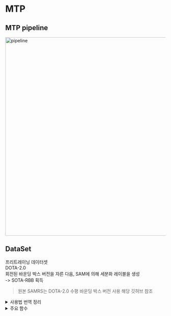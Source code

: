 # MTP
## MTP pipeline
<img width="622" alt="pipeline" src="https://github.com/sibas-lab/study/assets/100738731/5a590aba-fdda-417c-bee7-e9af554b0479">

## DataSet
프리트레이닝 데이터셋    
DOTA-2.0   
회전된 바운딩 박스 버전을 자른 다음, SAM에 의해 세분화 레이블을 생성   
-> SOTA-RBB 획득
> 원본 SAMRS는 DOTA-2.0 수평 바운딩 박스 버전 사용
> 해당 깃허브 참조

<details>
<summary>사용법 번역 정리</summary>
<div markdown="1">
  
## 사용법
## 환경
#### 다양한 RS 작업에 대한 멀티 태스크 프리트레이닝 및 미세 조정을 지원하기 위해 새 버전의 OpenMMLab 시리즈를 채택
| Package | Version | Package | Version | Package | Version |Package | Version |
| ----- | :-----: | ----- | :-----: | ----- | :-----: | ----- | :-----: |
| Python | 3.8.17 | timm | 0.9.5 | MMEngine | 0.8.4 | MMDetection | 3.1.0 |
| Pytorch | 1.10.0 | OpenCV | 4.8.0 | MMPretrain | 1.2.0| MMRotate | 1.0.0rc1
| Torchvision | 0.10.0 | MMCV | 2.0.0 | MMSegmentation |1.0.0 | Open-CD | 1.1.0 |
#### MMRotate 0.3.4에 대한 환경 구성
| Package | Version | Package | Version | Package | Version |
| ----- | :-----: | ----- | :-----: | ----- | :-----: |
| Python | 3.8.0 | timm | 0.9.2 | MMEngine | 0.10.3 | 
| Pytorch | 1.10.0 | OpenCV | 4.7.0 | MMDetection | 2.28.2 |
| Torchvision | 0.10.0 | MMCV-full | 1.6.1 | MMRotate | 0.3.4 |

FAIR1M-2.0 및 DOTA-V1.0의 다중 스케일 예측에 사용
## 사전 학습 데이터 세트 준비

1. SAMRS 데이터 세트에서 SOTA-RBB와 SIOR 및 FAST 세트를 다운로드
2. SAMRS 데이터 세트의 *.pkl을 COCO *.json로 변환
   
    ```
    python scripts/convert_pkl_json.py
    ```
    
## 멀티태스킹 사전 학습 수행
SLURM으로 MTP를 수행합니다. 다음은 ViT-L + RVSA 사전 학습의 예

```
srun -J mtp -p gpu --gres=dcu:4 --ntasks=32 --ntasks-per-node=4 --cpus-per-task=8 --kill-on-bad-exit=1 \
python main_pretrain.py \
    --backbone 'vit_l_rvsa' --tasks 'ss' 'is' 'rd' \
    --datasets 'sota' 'sior' 'fast' \
    --batch_size 3 --batch_size_val 3 --workers 8 \
    --save_path [folder path of saved model] \
    --distributed 'True' --end_iter 80000 \
    --image_size 448 --init_backbone 'mae' --port '16003' --batch_mode 'avg' --background 'True' --use_ckpt 'True' --interval 5000
```

훈련은 설정하여 복구 가능 --ft--resume

```
--ft 'True' --resume [path of saved multi-task pretrained model]
```

## 데이터 세트 미세 조정 준비

**Xview**: 다음 기능이 포함

* geojson을 yolo 형식의 레이블로 변환
* 학습 세트와 테스트 세트 나누기
* 클립 이미지 및 yolo 형식 레이블
* yolo 형식 레이블을 COCO 형식으로 변환 *.json
  
**DIOR**: MMDetection에 공급하기 위해 *.xml를 COCO *.json 형식으로 변환

```
python scripts/dior_h_2_coco.py
```

**FAIR1M**: DOTA 형식의 *.txt를 제출에 필요한 *.xml로 변환

```
python scripts/dota_submit_txt_to_fair1m_xml.py --txt_dir [path of *.txt]
```

**SpaceNetv1**: geojson에서 분할 마스크 추출

```
python scripts/process_spacenet.py
```


## 다양한 RS 작업에 대한 미세 조정

**회전 감지를 제외하고 SLURM에서 미세 조정을 수행**

### 씬 분류 (MMPretrain 사용)   
MAE + MTP 사전 훈련된 ViT-L + RVSA를 사용한 EuroSAT 교육 및 검증

```
srun -J mmpretrn -p gpu --gres=dcu:4 --ntasks=8 --ntasks-per-node=4 --cpus-per-task=8 --kill-on-bad-exit=1 \
python -u tools/train.py configs/mtp/vit-rvsa-l-224-mae-mtp_eurosat.py \
--work-dir=/diwang/work_dir/multitask_pretrain/finetune/classification/eurosat/vit-rvsa-l-224-mae-mtp_eurosat \
--launcher="slurm" --cfg-options 'find_unused_parameters'=True
```

### 수평 물체 감지(MMDetection 사용)   
MAE + MTP 사전 훈련된 ViT-L + RVSA의 백본 네트워크와 함께 Faster-RCNN을 사용한 DIOR 교육

```
srun -J mmdet -p gpu --gres=dcu:4 --ntasks=4 --ntasks-per-node=4 --cpus-per-task=8 --kill-on-bad-exit=1 \
python -u tools/train.py configs/mtp/dior/faster_rcnn_rvsa_l_800_mae_mtp_dior.py \
--work-dir=/diwang/work_dir/multitask_pretrain/finetune/Horizontal_Detection/dior/faster_rcnn_rvsa_l_800_mae_mtp_dior \
--launcher="slurm" 
```

이 후 dection 결과를 테스트하고 생성

```
srun -J mmdet -p gpu --gres=dcu:4 --ntasks=4 --ntasks-per-node=4 --cpus-per-task=8 --kill-on-bad-exit=1 \
python -u tools/test.py configs/mtp/dior/faster_rcnn_rvsa_l_800_mae_mtp_dior.py \
/diwang/work_dir/multitask_pretrain/finetune/Horizontal_Detection/dior/faster_rcnn_rvsa_l_800_mae_mtp_dior/epoch_12.pth \
--work-dir=/diwang/work_dir/multitask_pretrain/finetune/Horizontal_Detection/dior/faster_rcnn_rvsa_l_800_mae_mtp_dior/predict \
--show-dir=/diwang/work_dir/multitask_pretrain/finetune/Horizontal_Detection/dior/faster_rcnn_rvsa_l_800_mae_mtp_dior/predict/show \
--launcher="slurm" --cfg-options val_cfg=None val_dataloader=None val_evaluator=None
```

### 회전된 물체 감지(MMRotate 사용, SLURM 및 GPU 서버 모두에서 실행)

**1. SLURM에서 실행**   
**(MMRotate 1.0.0rc1 사용)** MAE + MTP 사전 훈련된 ViT-L + RVSA의 백본 네트워크와 함께 Oriented-RCNN을 사용한 DIOR-R 교육

```
srun -J mmrot -p gpu --gres=dcu:4 --ntasks=4 --ntasks-per-node=4 --cpus-per-task=8 --kill-on-bad-exit=1 \
python -u tools/train.py configs/mtp/diorr/oriented_rcnn_rvsa_l_800_mae_mtp_diorr.py \
--work-dir=/diwang22/work_dir/multitask_pretrain/finetune/Rotated_Detection/diorr/oriented_rcnn_rvsa_l_800_mae_mtp_diorr \
--launcher="slurm"
```

**(MMRotate 1.0.0rc1 사용)** DIOR-R에서 검출 맵 평가 및 시각화 테스트

```
srun -J mmrot -p gpu --gres=dcu:4 --ntasks=8 --ntasks-per-node=4 --cpus-per-task=8 --kill-on-bad-exit=1 \
python -u tools/test.py configs/mtp/oriented_rcnn_rvsa_l_800_mae_mtp_diorr.py \
/diwang22/work_dir/multitask_pretrain/finetune/Rotated_Detection/diorr/oriented_rcnn_rvsa_l_800_mae_mtp_diorr/epoch_12.pth \
--work-dir=/diwang22/work_dir/multitask_pretrain/finetune/Rotated_Detection/diorr/oriented_rcnn_rvsa_l_800_mae_mtp_diorr/predict \
--show-dir=/diwang22/work_dir/multitask_pretrain/finetune/Rotated_Detection/diorr/oriented_rcnn_rvsa_l_800_mae_mtp_diorr/predict/show \
--launcher="slurm" --cfg-options val_cfg=None val_dataloader=None val_evaluator=None
```

**(MMRotate 0.3.4 사용)** 데이터 세트가 온라인으로 평가되는 경우 결과를 제출하고 탐지 맵을 시각화하기 위해 FAIR1M-2.0에서 테스트하는 예

```
srun -J mmrot -p gpu --gres=dcu:4 --ntasks=16 --ntasks-per-node=4 --cpus-per-task=8 --kill-on-bad-exit=1 \
python -u tools/test.py configs/mtp/fair1m/oriented_rcnn_rvsa_l_800_mae_mtp_fair1m20.py \
/diwang22/work_dir/multitask_pretrain/finetune/Rotated_Detection/fair1mv2/oriented_rcnn_rvsa_l_800_mae_mtp_fair1m20/epoch_12.pth --format-only \
--show-dir=/diwang22/work_dir/multitask_pretrain/finetune/Rotated_Detection/fair1mv2/oriented_rcnn_rvsa_l_800_mae_mtp_fair1m20/predict/show \
--eval-options submission_dir=/diwang22/work_dir/multitask_pretrain/finetune/Rotated_Detection/fair1mv2/oriented_rcnn_rvsa_l_800_mae_mtp_fair1m20/predict/submit \
--launcher="slurm"
```

**2. GPU 서버에서 실행**    
**(MMRotate 1.0.0rc1 사용)** MAE + MTP 사전 훈련된 ViT-L + RVSA의 백본 네트워크와 함께 Oriented-RCNN을 사용하여 DOTA-2.0에 대한 교육

```
CUDA_VISIBLE_DEVICES=0,1,2,3 python -m torch.distributed.launch --nproc_per_node=4 --nnodes=1 --master_port=40002 --master_addr=1.2.3.4 \
tools/train.py configs/mtp/dotav2/oriented_rcnn_rvsa_l_1024_mae_mtp_dota20.py \
--work-dir=/data/diwang22/work_dir/multitask_pretrain/finetune/Rotated_Detection/dotav2/oriented_rcnn_rvsa_l_1024_mae_mtp_dota20
```

**(MMRotate 1.0.0rc1 사용)** 온라인 평가 결과를 제출하고 탐지 맵을 시각화하기 위한 DOTA-2.0에 대한 단일 스케일 테스트

```
CUDA_VISIBLE_DEVICES=0 python tools/test.py configs/mtp/dotav2/oriented_rcnn_rvsa_l_1024_mae_mtp_dota20.py \
/data/diwang22/work_dir/multitask_pretrain/finetune/Rotated_Detection/dotav2/oriented_rcnn_rvsa_l_1024_mae_mtp_dota20/epoch_40.pth \
--work-dir=/data/diwang22/work_dir/multitask_pretrain/finetune/Rotated_Detection/dotav2/oriented_rcnn_rvsa_l_1024_mae_mtp_dota20/test \
--show-dir=/data/diwang22/work_dir/multitask_pretrain/finetune/Rotated_Detection/dotav2/oriented_rcnn_rvsa_l_1024_mae_mtp_dota20/test/vis
```

**(MMRotate 0.3.4 사용)** 온라인 평가 결과를 제출하고 탐지 맵을 시각화하기 위한 DOTA-V1.0의 다중 스케일 테스트

```
CUDA_VISIBLE_DEVICES=0 python tools/test.py configs/mtp/dotav1/oriented_rcnn_rvsa_l_1024_mae_mtp_dota10.py \
/data/diwang22/work_dir/multitask_pretrain/finetune/Rotated_Detection/dotav1/oriented_rcnn_rvsa_l_1024_mae_mtp_dota10/epoch_12.pth --format-only \
--show-dir=/data/diwang22/work_dir/multitask_pretrain/finetune/Rotated_Detection/dotav1/oriented_rcnn_rvsa_l_1024_mae_mtp_dota10/predict/show \
--eval-options submission_dir=/data/diwang22/work_dir/multitask_pretrain/finetune/Rotated_Detection/dotav1/oriented_rcnn_rvsa_l_1024_mae_mtp_dota10/predict/submit
```

### 의미 체계 구분(MMSegmentation 사용)

MAE + MTP 사전 훈련된 ViT-L + RVSA의 백본 네트워크와 함께 UperNet을 사용하여 SpaceNetv1에서 훈련

```
srun -J mmseg -p gpu --gres=dcu:4 --ntasks=8 --ntasks-per-node=4 --cpus-per-task=8 --kill-on-bad-exit=1 \
python -u tools/train.py configs/mtp/spacenetv1/rvsa-l-upernet-384-mae-mtp-spacenetv1.py \
--work-dir=/diwang22/work_dir/multitask_pretrain/finetune/Semantic_Segmentation/spacenetv1/rvsa-l-upernet-384-mae-mtp-spacenetv1 \
--launcher="slurm" --cfg-options 'find_unused_parameters'=True
```

정확도 평가 및 예측 맵 생성을 위해 SpaceNetv1에서 테스트

```
srun -J mmseg -p gpu --gres=dcu:4 --ntasks=8 --ntasks-per-node=4 --cpus-per-task=8 --kill-on-bad-exit=1 \
python -u tools/test.py configs/mtp/spacenetv1/rvsa-l-upernet-384-mae-mtp-spacenetv1.py \
/diwang22/work_dir/multitask_pretrain/finetune/Semantic_Segmentation/spacenetv1/rvsa-l-upernet-384-mae-mtp-spacenetv1/iter_80000.pth \
--work-dir=/diwang22/work_dir/multitask_pretrain/finetune/Semantic_Segmentation/spacenetv1/rvsa-l-upernet-384-mae-mtp-spacenetv1/predict \
--show-dir=/diwang22/work_dir/multitask_pretrain/finetune/Semantic_Segmentation/spacenetv1/rvsa-l-upernet-384-mae-mtp-spacenetv1/predict/show \
--launcher="slurm" --cfg-options val_cfg=None val_dataloader=None val_evaluator=None
```

**온라인 평가**: 온라인 평가 결과 제출 및 예측 맵 생성을 위한 LoveDA 테스트

```
srun -J mmseg -p gpu --gres=dcu:4 --ntasks=4 --ntasks-per-node=4 --cpus-per-task=8 --kill-on-bad-exit=1 \
python -u tools/test.py configs/mtp/loveda/rvsa-l-upernet-512-mae-mtp-loveda.py \
/diwang22/work_dir/multitask_pretrain/finetune/Semantic_Segmentation/loveda/rvsa-l-upernet-512-mae-mtp-loveda/iter_80000.pth \
--work-dir=/diwang22/work_dir/multitask_pretrain/finetune/Semantic_Segmentation/loveda/rvsa-l-upernet-512-mae-mtp-loveda/predict \
--out=/diwang22/work_dir/multitask_pretrain/finetune/Semantic_Segmentation/loveda/rvsa-l-upernet-512-mae-mtp-loveda/predict/submit \
--show-dir=/diwang22/work_dir/multitask_pretrain/finetune/Semantic_Segmentation/loveda/rvsa-l-upernet-512-mae-mtp-loveda/predict/show \
--launcher="slurm" --cfg-options val_cfg=None val_dataloader=None val_evaluator=None
```

*참고: 추론 후 LoveDA의 예측은 평가 사이트의 요구 사항을 충족하기 위해 수동으로 1을 줄여야 함*

```
python scripts/change_loveda_label.py
```

### 변경 내용 검색(Open-CD 사용)
MAE + MTP 사전 훈련된 ViT-L + RVSA의 백본 네트워크와 함께 UperNet을 사용하여 WHU에서 훈련

```
srun -J opencd -p gpu --gres=dcu:4 --ntasks=8 --ntasks-per-node=4 --cpus-per-task=8 --kill-on-bad-exit=1 \
python -u tools/train.py configs/mtp/whu/rvsa-l-unet-256-mae-mtp_whu.py \
--work-dir=/diwang22/work_dir/multitask_pretrain/finetune/Change_Detection/whu/rvsa-l-unet-256-mae-mtp_whu \
--launcher="slurm" --cfg-options 'find_unused_parameters'=True
```

정확도 평가 테스트 및 예측 맵 생성

```
srun -J opencd -p gpu --gres=dcu:4 --ntasks=8 --ntasks-per-node=4 --cpus-per-task=8 --kill-on-bad-exit=1 \
python -u tools/test.py configs/mtp/whu/rvsa-l-unet-256-mae-mtp_whu.py \
/diwang22/work_dir/multitask_pretrain/finetune/Change_Detection/whu/rvsa-l-unet-256-mae-mtp_whu/epoch_200.pth \
--work-dir=/diwang22/work_dir/multitask_pretrain/finetune/Change_Detection/whu/rvsa-l-unet-256-mae-mtp_whu/predict \
--show-dir=/diwang22/work_dir/multitask_pretrain/finetune/Change_Detection/whu/rvsa-l-unet-256-mae-mtp_whu/predict/show \
--launcher="slurm" --cfg-options val_cfg=None val_dataloader=None val_evaluator=None
```

### 디코더 파라미터 재사용
1. MTP 저장된 가중치의 키를 변경

    ```
    python scripts/change_ckpt.py
    ```

2. 이 후 수정된 웨이트로 훈련
   
    ```
    srun -J mmseg -p gpu --gres=dcu:4 --ntasks=8 --ntasks-per-node=4 --cpus-per-task=8 --kill-on-bad-exit=1 \
    python -u tools/train.py configs/mtp/spacenetv1/rvsa-b-upernet-384-mae-mtp-spacenetv1.py \
    --work-dir=/diwang22/work_dir/multitask_pretrain/finetune/Semantic_Segmentation/spacenetv1/rvsa-b-upernet-384-mae-mtp-spacenetv1_reuse_decoder \
    --launcher="slurm" \
    --cfg-options 'find_unused_parameters'=True load_from=[path of the revised weights]
    ```
    
나머지 단계는 일반 테스트와 동일
</div>
</details>

<details>
<summary>주요 함수</summary>
<div markdown="1">
  
  <details>
<summary>__init__.py</summary>
<div markdown="1">
  
## Multi-Task_Pretrain/instance_segmentation/__init__.py

```
from .two_stage import *
from .mask_rcnn import *
from .rpn_head import *
from .roi_head import *
from .bbox_head import *
from .mask_head import *
```
- `two_stage`: 두 단계 객체 감지 프레임워크의 주요 구현을 포함
- `mask_rcnn`: Faster R-CNN의 확장인 Mask R-CNN 모델을 구현, 이 모델은 세분화 마스크를 예측하는 브랜치를 추가
- `rpn_head`: 영역 제안 네트워크 (RPN) 헤드의 구현을 포함, 이 헤드는 영역 제안을 생성하는 역할
- `roi_head`: 관심 영역 (ROI) 헤드를 구현, 이 헤드는 제안된 영역에서 바운딩 박스 회귀 및 분류
- `bbox_head`: 바운딩 박스 헤드의 구현을 포함, 이 헤드는 바운딩 박스 좌표와 객체 여부 점수
- `mask_head`: 마스크 헤드를 구현, 이 헤드는 모델이 감지한 객체에 대한 세분화 마스크
> 이름과 의미에서 이해한 각 부분의 역할 세부적으로 학습 예정

</div>
</details>

  <details>
<summary>two_stage.py</summary>
<div markdown="1">
  
## Multi-Task_Pretrain/instance_segmentation/two_stage.py

```
# Copyright (c) OpenMMLab. All rights reserved.
import copy
import warnings
from typing import List, Tuple, Union

import torch
from torch import Tensor

from mmdet.registry import MODELS
from mmdet.structures import SampleList
from mmdet.utils import ConfigType, OptConfigType, OptMultiConfig
from mmdet.models.detectors import BaseDetector


@MODELS.register_module()
class MTP_IS_TwoStageDetector(BaseDetector):
    """Base class for two-stage detectors.

    Two-stage detectors typically consisting of a region proposal network and a
    task-specific regression head.
    """

    def __init__(self,
                 backbone: ConfigType = None,
                 neck: OptConfigType = None,
                 rpn_head: OptConfigType = None,
                 roi_head: OptConfigType = None,
                 train_cfg: OptConfigType = None,
                 test_cfg: OptConfigType = None,
                 data_preprocessor: OptConfigType = None,
                 init_cfg: OptMultiConfig = None) -> None:
        super().__init__(
            data_preprocessor=data_preprocessor, init_cfg=init_cfg)
        #self.backbone = MODELS.build(backbone)

        if neck is not None:
            self.neck = MODELS.build(neck)

        if rpn_head is not None:
            rpn_train_cfg = train_cfg.rpn if train_cfg is not None else None
            rpn_head_ = rpn_head.copy()
            rpn_head_.update(train_cfg=rpn_train_cfg, test_cfg=test_cfg.rpn)
            rpn_head_num_classes = rpn_head_.get('num_classes', None)
            if rpn_head_num_classes is None:
                rpn_head_.update(num_classes=1)
            else:
                if rpn_head_num_classes != 1:
                    warnings.warn(
                        'The `num_classes` should be 1 in RPN, but get '
                        f'{rpn_head_num_classes}, please set '
                        'rpn_head.num_classes = 1 in your config file.')
                    rpn_head_.update(num_classes=1)
            self.rpn_head = MODELS.build(rpn_head_)

        if roi_head is not None:
            # update train and test cfg here for now
            # TODO: refactor assigner & sampler
            rcnn_train_cfg = train_cfg.rcnn if train_cfg is not None else None
            roi_head.update(train_cfg=rcnn_train_cfg)
            roi_head.update(test_cfg=test_cfg.rcnn)
            self.roi_head = MODELS.build(roi_head)

        self.train_cfg = train_cfg
        self.test_cfg = test_cfg

    def _load_from_state_dict(self, state_dict: dict, prefix: str,
                              local_metadata: dict, strict: bool,
                              missing_keys: Union[List[str], str],
                              unexpected_keys: Union[List[str], str],
                              error_msgs: Union[List[str], str]) -> None:
        """Exchange bbox_head key to rpn_head key when loading single-stage
        weights into two-stage model."""
        bbox_head_prefix = prefix + '.bbox_head' if prefix else 'bbox_head'
        bbox_head_keys = [
            k for k in state_dict.keys() if k.startswith(bbox_head_prefix)
        ]
        rpn_head_prefix = prefix + '.rpn_head' if prefix else 'rpn_head'
        rpn_head_keys = [
            k for k in state_dict.keys() if k.startswith(rpn_head_prefix)
        ]
        if len(bbox_head_keys) != 0 and len(rpn_head_keys) == 0:
            for bbox_head_key in bbox_head_keys:
                rpn_head_key = rpn_head_prefix + \
                               bbox_head_key[len(bbox_head_prefix):]
                state_dict[rpn_head_key] = state_dict.pop(bbox_head_key)
        super()._load_from_state_dict(state_dict, prefix, local_metadata,
                                      strict, missing_keys, unexpected_keys,
                                      error_msgs)

    @property
    def with_rpn(self) -> bool:
        """bool: whether the detector has RPN"""
        return hasattr(self, 'rpn_head') and self.rpn_head is not None

    @property
    def with_roi_head(self) -> bool:
        """bool: whether the detector has a RoI head"""
        return hasattr(self, 'roi_head') and self.roi_head is not None

    def extract_feat(self, batch_inputs: Tensor) -> Tuple[Tensor]:
        """Extract features.

        Args:
            batch_inputs (Tensor): Image tensor with shape (N, C, H ,W).

        Returns:
            tuple[Tensor]: Multi-level features that may have
            different resolutions.
        """
        x = self.backbone(batch_inputs)
        if self.with_neck:
            x = self.neck(x)
        return x

    def _forward(self, batch_inputs: Tensor,
                 batch_data_samples: SampleList) -> tuple:
        """Network forward process. Usually includes backbone, neck and head
        forward without any post-processing.

        Args:
            batch_inputs (Tensor): Inputs with shape (N, C, H, W).
            batch_data_samples (list[:obj:`DetDataSample`]): Each item contains
                the meta information of each image and corresponding
                annotations.

        Returns:
            tuple: A tuple of features from ``rpn_head`` and ``roi_head``
            forward.
        """
        results = ()
        x = self.extract_feat(batch_inputs)

        if self.with_rpn:
            rpn_results_list = self.rpn_head.predict(
                x, batch_data_samples, rescale=False)
        else:
            assert batch_data_samples[0].get('proposals', None) is not None
            rpn_results_list = [
                data_sample.proposals for data_sample in batch_data_samples
            ]
        roi_outs = self.roi_head.forward(x, rpn_results_list,
                                         batch_data_samples)
        results = results + (roi_outs, )
        return results

    def loss(self, batch_inputs: Tensor,
             batch_data_samples: SampleList) -> dict:
        """Calculate losses from a batch of inputs and data samples.

        Args:
            batch_inputs (Tensor): Input images of shape (N, C, H, W).
                These should usually be mean centered and std scaled.
            batch_data_samples (List[:obj:`DetDataSample`]): The batch
                data samples. It usually includes information such
                as `gt_instance` or `gt_panoptic_seg` or `gt_sem_seg`.

        Returns:
            dict: A dictionary of loss components
        """
        x = self.extract_feat(batch_inputs)

        losses = dict()

        # RPN forward and loss
        if self.with_rpn:
            proposal_cfg = self.train_cfg.get('rpn_proposal',
                                              self.test_cfg.rpn)
            rpn_data_samples = copy.deepcopy(batch_data_samples)
            # set cat_id of gt_labels to 0 in RPN
            for data_sample in rpn_data_samples:
                data_sample.gt_instances.labels = \
                    torch.zeros_like(data_sample.gt_instances.labels)

            rpn_losses, rpn_results_list = self.rpn_head.loss_and_predict(
                x, rpn_data_samples, proposal_cfg=proposal_cfg)
            # avoid get same name with roi_head loss
            keys = rpn_losses.keys()
            for key in list(keys):
                if 'loss' in key and 'rpn' not in key:
                    rpn_losses[f'rpn_{key}'] = rpn_losses.pop(key)
            losses.update(rpn_losses)
        else:
            assert batch_data_samples[0].get('proposals', None) is not None
            # use pre-defined proposals in InstanceData for the second stage
            # to extract ROI features.
            rpn_results_list = [
                data_sample.proposals for data_sample in batch_data_samples
            ]

        roi_losses = self.roi_head.loss(x, rpn_results_list,
                                        batch_data_samples)
        losses.update(roi_losses)

        return losses

    def predict(self,
                batch_inputs: Tensor,
                batch_data_samples: SampleList,
                rescale: bool = True) -> SampleList:
        """Predict results from a batch of inputs and data samples with post-
        processing.

        Args:
            batch_inputs (Tensor): Inputs with shape (N, C, H, W).
            batch_data_samples (List[:obj:`DetDataSample`]): The Data
                Samples. It usually includes information such as
                `gt_instance`, `gt_panoptic_seg` and `gt_sem_seg`.
            rescale (bool): Whether to rescale the results.
                Defaults to True.

        Returns:
            list[:obj:`DetDataSample`]: Return the detection results of the
            input images. The returns value is DetDataSample,
            which usually contain 'pred_instances'. And the
            ``pred_instances`` usually contains following keys.

                - scores (Tensor): Classification scores, has a shape
                    (num_instance, )
                - labels (Tensor): Labels of bboxes, has a shape
                    (num_instances, ).
                - bboxes (Tensor): Has a shape (num_instances, 4),
                    the last dimension 4 arrange as (x1, y1, x2, y2).
                - masks (Tensor): Has a shape (num_instances, H, W).
        """

        assert self.with_bbox, 'Bbox head must be implemented.'
        x = self.extract_feat(batch_inputs)

        # If there are no pre-defined proposals, use RPN to get proposals
        if batch_data_samples[0].get('proposals', None) is None:
            rpn_results_list = self.rpn_head.predict(
                x, batch_data_samples, rescale=False)
        else:
            rpn_results_list = [
                data_sample.proposals for data_sample in batch_data_samples
            ]

        results_list = self.roi_head.predict(
            x, rpn_results_list, batch_data_samples, rescale=rescale)

        batch_data_samples = self.add_pred_to_datasample(
            batch_data_samples, results_list)
        return batch_data_samples
```

객체 감지 모델을 구현하는데 사용되는 클래스 *MTP_IS_TwoStageDetector* 정의   
*BaseDetector* 클래스를 상속 받음   
두 단계 객체 감지 모델에서 사용되는 구성 요소들을 포함   
- __init__: 두 단계 객체 감지 모델의 주요 구성 요소인 백본(backbone), 넥(neck), RPN 헤드(rpn_head), ROI 헤드(roi_head) 등을 초기화
- _load_from_state_dict: 가중치를 로드할 때 bbox_head 키를 rpn_head 키로 교체
- extract_feat: 입력 이미지로부터 특징을 추출
- _forward: 네트워크의 순전파 과정을 정의 주로 백본, 넥, RPN 헤드, ROI 헤드의 순전파를 포함하며, 후처리는 미포함
- loss: 입력 이미지와 데이터 샘플의 배치로부터 손실을 계산
- predict: 입력 이미지와 데이터 샘플의 배치로부터 결과 예측, 후처리 수행

</div>
</details>

</div>
</details>
